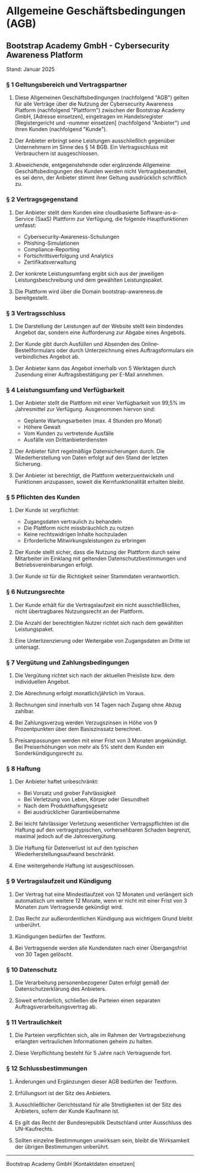 # Allgemeine Geschäftsbedingungen (AGB)
## Bootstrap Academy GmbH - Cybersecurity Awareness Platform

Stand: Januar 2025

### § 1 Geltungsbereich und Vertragspartner

1. Diese Allgemeinen Geschäftsbedingungen (nachfolgend "AGB") gelten für alle Verträge über die Nutzung der Cybersecurity Awareness Platform (nachfolgend "Plattform") zwischen der Bootstrap Academy GmbH, [Adresse einsetzen], eingetragen im Handelsregister [Registergericht und -nummer einsetzen] (nachfolgend "Anbieter") und ihren Kunden (nachfolgend "Kunde").

2. Der Anbieter erbringt seine Leistungen ausschließlich gegenüber Unternehmern im Sinne des § 14 BGB. Ein Vertragsschluss mit Verbrauchern ist ausgeschlossen.

3. Abweichende, entgegenstehende oder ergänzende Allgemeine Geschäftsbedingungen des Kunden werden nicht Vertragsbestandteil, es sei denn, der Anbieter stimmt ihrer Geltung ausdrücklich schriftlich zu.

### § 2 Vertragsgegenstand

1. Der Anbieter stellt dem Kunden eine cloudbasierte Software-as-a-Service (SaaS) Plattform zur Verfügung, die folgende Hauptfunktionen umfasst:
   - Cybersecurity-Awareness-Schulungen
   - Phishing-Simulationen
   - Compliance-Reporting
   - Fortschrittsverfolgung und Analytics
   - Zertifikatsverwaltung

2. Der konkrete Leistungsumfang ergibt sich aus der jeweiligen Leistungsbeschreibung und dem gewählten Leistungspaket.

3. Die Plattform wird über die Domain bootstrap-awareness.de bereitgestellt.

### § 3 Vertragsschluss

1. Die Darstellung der Leistungen auf der Website stellt kein bindendes Angebot dar, sondern eine Aufforderung zur Abgabe eines Angebots.

2. Der Kunde gibt durch Ausfüllen und Absenden des Online-Bestellformulars oder durch Unterzeichnung eines Auftragsformulars ein verbindliches Angebot ab.

3. Der Anbieter kann das Angebot innerhalb von 5 Werktagen durch Zusendung einer Auftragsbestätigung per E-Mail annehmen.

### § 4 Leistungsumfang und Verfügbarkeit

1. Der Anbieter stellt die Plattform mit einer Verfügbarkeit von 99,5% im Jahresmittel zur Verfügung. Ausgenommen hiervon sind:
   - Geplante Wartungsarbeiten (max. 4 Stunden pro Monat)
   - Höhere Gewalt
   - Vom Kunden zu vertretende Ausfälle
   - Ausfälle von Drittanbieterdiensten

2. Der Anbieter führt regelmäßige Datensicherungen durch. Die Wiederherstellung von Daten erfolgt auf den Stand der letzten Sicherung.

3. Der Anbieter ist berechtigt, die Plattform weiterzuentwickeln und Funktionen anzupassen, soweit die Kernfunktionalität erhalten bleibt.

### § 5 Pflichten des Kunden

1. Der Kunde ist verpflichtet:
   - Zugangsdaten vertraulich zu behandeln
   - Die Plattform nicht missbräuchlich zu nutzen
   - Keine rechtswidrigen Inhalte hochzuladen
   - Erforderliche Mitwirkungsleistungen zu erbringen

2. Der Kunde stellt sicher, dass die Nutzung der Plattform durch seine Mitarbeiter im Einklang mit geltenden Datenschutzbestimmungen und Betriebsvereinbarungen erfolgt.

3. Der Kunde ist für die Richtigkeit seiner Stammdaten verantwortlich.

### § 6 Nutzungsrechte

1. Der Kunde erhält für die Vertragslaufzeit ein nicht ausschließliches, nicht übertragbares Nutzungsrecht an der Plattform.

2. Die Anzahl der berechtigten Nutzer richtet sich nach dem gewählten Leistungspaket.

3. Eine Unterlizenzierung oder Weitergabe von Zugangsdaten an Dritte ist untersagt.

### § 7 Vergütung und Zahlungsbedingungen

1. Die Vergütung richtet sich nach der aktuellen Preisliste bzw. dem individuellen Angebot.

2. Die Abrechnung erfolgt monatlich/jährlich im Voraus.

3. Rechnungen sind innerhalb von 14 Tagen nach Zugang ohne Abzug zahlbar.

4. Bei Zahlungsverzug werden Verzugszinsen in Höhe von 9 Prozentpunkten über dem Basiszinssatz berechnet.

5. Preisanpassungen werden mit einer Frist von 3 Monaten angekündigt. Bei Preiserhöhungen von mehr als 5% steht dem Kunden ein Sonderkündigungsrecht zu.

### § 8 Haftung

1. Der Anbieter haftet unbeschränkt:
   - Bei Vorsatz und grober Fahrlässigkeit
   - Bei Verletzung von Leben, Körper oder Gesundheit
   - Nach dem Produkthaftungsgesetz
   - Bei ausdrücklicher Garantieübernahme

2. Bei leicht fahrlässiger Verletzung wesentlicher Vertragspflichten ist die Haftung auf den vertragstypischen, vorhersehbaren Schaden begrenzt, maximal jedoch auf die Jahresvergütung.

3. Die Haftung für Datenverlust ist auf den typischen Wiederherstellungsaufwand beschränkt.

4. Eine weitergehende Haftung ist ausgeschlossen.

### § 9 Vertragslaufzeit und Kündigung

1. Der Vertrag hat eine Mindestlaufzeit von 12 Monaten und verlängert sich automatisch um weitere 12 Monate, wenn er nicht mit einer Frist von 3 Monaten zum Vertragsende gekündigt wird.

2. Das Recht zur außerordentlichen Kündigung aus wichtigem Grund bleibt unberührt.

3. Kündigungen bedürfen der Textform.

4. Bei Vertragsende werden alle Kundendaten nach einer Übergangsfrist von 30 Tagen gelöscht.

### § 10 Datenschutz

1. Die Verarbeitung personenbezogener Daten erfolgt gemäß der Datenschutzerklärung des Anbieters.

2. Soweit erforderlich, schließen die Parteien einen separaten Auftragsverarbeitungsvertrag ab.

### § 11 Vertraulichkeit

1. Die Parteien verpflichten sich, alle im Rahmen der Vertragsbeziehung erlangten vertraulichen Informationen geheim zu halten.

2. Diese Verpflichtung besteht für 5 Jahre nach Vertragsende fort.

### § 12 Schlussbestimmungen

1. Änderungen und Ergänzungen dieser AGB bedürfen der Textform.

2. Erfüllungsort ist der Sitz des Anbieters.

3. Ausschließlicher Gerichtsstand für alle Streitigkeiten ist der Sitz des Anbieters, sofern der Kunde Kaufmann ist.

4. Es gilt das Recht der Bundesrepublik Deutschland unter Ausschluss des UN-Kaufrechts.

5. Sollten einzelne Bestimmungen unwirksam sein, bleibt die Wirksamkeit der übrigen Bestimmungen unberührt.

---
Bootstrap Academy GmbH
[Kontaktdaten einsetzen]